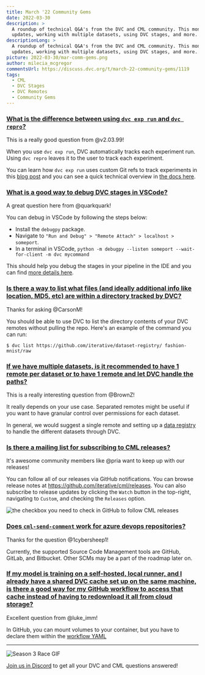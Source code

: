 ```yaml
---
title: March '22 Community Gems
date: 2022-03-30
description: >
  A roundup of technical Q&A's from the DVC and CML community. This month: CML
  updates, working with multiple datasets, using DVC stages, and more.
descriptionLong: >
  A roundup of technical Q&A's from the DVC and CML community. This month: CML
  updates, working with multiple datasets, using DVC stages, and more.
picture: 2022-03-30/mar-comm-gems.png
author: milecia_mcgregor
commentsUrl: https://discuss.dvc.org/t/march-22-community-gems/1119
tags:
  - CML
  - DVC Stages
  - DVC Remotes
  - Community Gems
---
```


### [What is the difference between using `dvc exp run` and `dvc repro`?](https://discord.com/channels/485586884165107732/485596304961962003/939070512322195456)

This is a really good question from @v2.03.99!

When you use `dvc exp run`, DVC automatically tracks each experiment run. Using
`dvc repro` leaves it to the user to track each experiment.

You can learn how `dvc exp run` uses custom Git refs to track experiments in
this [blog post](https://dvc.org/blog/experiment-refs) and you can see a quick
technical overview in
[the docs here](https://dvc.org/doc/user-guide/experiment-management/experiments-overview).

### [What is a good way to debug DVC stages in VSCode?](https://discord.com/channels/485586884165107732/485596304961962003/939269709780643861)

A great question here from @quarkquark!

You can debug in VSCode by following the steps below:

- Install the `debugpy` package.
- Navigate to `"Run and Debug" > "Remote Attach" > localhost > someport`.
- In a terminal in VSCode,
  `python -m debugpy --listen someport --wait-for-client -m dvc mycommand`

This should help you debug the stages in your pipeline in the IDE and you can
find
[more details here](https://github.com/iterative/dvc/wiki/Debugging-DVC-interactively).

### [Is there a way to list what files (and ideally additional info like location, MD5, etc) are within a directory tracked by DVC?](https://discord.com/channels/485586884165107732/485596304961962003/940318136568258650)

Thanks for asking @CarsonM!

You should be able to use DVC to list the directory contents of your DVC remotes
without pulling the repo. Here's an example of the command you can run:

```dvc
$ dvc list https://github.com/iterative/dataset-registry/ fashion-mnist/raw
```

### [If we have multiple datasets, is it recommended to have 1 remote per dataset or to have 1 remote and let DVC handle the paths?](https://discord.com/channels/485586884165107732/485596304961962003/943213340195434546)

This is a really interesting question from @BrownZ!

It really depends on your use case. Separated remotes might be useful if you
want to have granular control over permissions for each dataset.

In general, we would suggest a single remote and setting up a
[data registry](https://dvc.org/doc/use-cases/data-registries) to handle the
different datasets through DVC.

### [Is there a mailing list for subscribing to CML releases?](https://discord.com/channels/485586884165107732/728693131557732403/939215540591927337)

It's awesome community members like @pria want to keep up with our releases!

You can follow all of our releases via GitHub notifications. You can browse
release notes at <https://github.com/iterative/cml/releases>. You can also
subscribe to release updates by clicking the `Watch` button in the top-right,
navigating to `Custom`, and checking the `Releases` option.

![the checkbox you need to check in GitHub to follow CML releases](../uploads/images/2022-03-30/cml-release-follow.png)

### [Does `cml-send-comment` work for azure devops repositories?](https://discord.com/channels/485586884165107732/728693131557732403/947986936994353293)

Thanks for the question @1cybersheep1!

Currently, the supported Source Code Management tools are GitHub, GitLab, and
Bitbucket. Other SCMs may be a part of the roadmap later on.

### [If my model is training on a self-hosted, local runner, and I already have a shared DVC cache set up on the same machine, is there a good way for my GitHub workflow to access that cache instead of having to redownload it all from cloud storage?](https://discord.com/channels/485586884165107732/728693131557732403/951240652035883008)

Excellent question from @luke_imm!

In GitHub, you can mount volumes to your container, but you have to declare them
within the
[workflow YAML](https://docs.github.com/en/actions/using-workflows/workflow-syntax-for-github-actions#example-running-a-job-within-a-container)

---

![Season 3 Race GIF](https://media.giphy.com/media/3o6Mbnll2gudglC3HG/giphy.gif)

[Join us in Discord](https://discord.com/invite/dvwXA2N) to get all your DVC and
CML questions answered!
